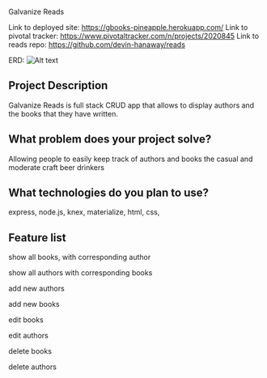 Galvanize Reads

Link to deployed site: https://gbooks-pineapple.herokuapp.com/
Link to pivotal tracker: https://www.pivotaltracker.com/n/projects/2020845
Link to reads repo: https://github.com/devin-hanaway/reads

ERD:
![Alt text](/relative/path/to/FullSizeRender.jpg?raw=true "Optional Title")


## Project Description

Galvanize Reads is full stack CRUD app that allows to display authors and the books that they have written.

## What problem does your project solve?

Allowing people to easily keep track of authors and books
the casual and moderate craft beer drinkers


## What technologies do you plan to use?

express, node.js, knex, materialize, html, css,

## Feature list

show all books, with corresponding author

show all authors with corresponding books

add new authors

add new books

edit books

edit authors

delete books

delete authors
